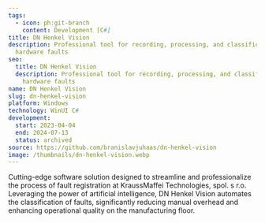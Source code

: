 ```yaml
---
tags:
  - icon: ph:git-branch
    content: Development [C#]
title: DN Henkel Vision
description: Professional tool for recording, processing, and classification of
  hardware faults
seo:
  title: DN Henkel Vision
  description: Professional tool for recording, processing, and classification of
    hardware faults
name: DN Henkel Vision
slug: dn-henkel-vision
platform: Windows
technology: WinUI C#
development:
  start: 2023-04-04
  end: 2024-07-13
  status: archived
source: https://github.com/branislavjuhaas/dn-henkel-vision
image: /thumbnails/dn-henkel-vision.webp
---
```


Cutting-edge software solution designed to streamline and professionalize the process of fault registration at KraussMaffei Technologies, spol. s r.o. Leveraging the power of artificial intelligence, DN Henkel Vision automates the classification of faults, significantly reducing manual overhead and enhancing operational quality on the manufacturing floor.
